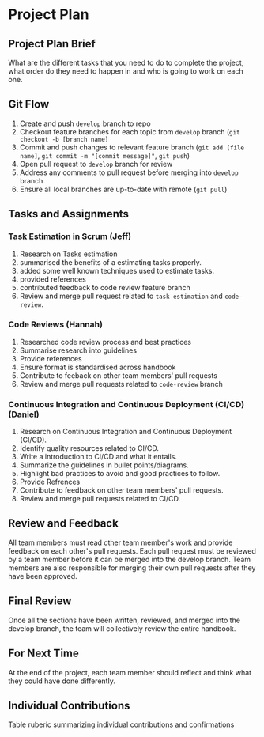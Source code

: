 # Project Plan
## Project Plan Brief

 What are the different tasks that you need to do to complete the project, what order do they need to happen in   and who is going to work on each one.

 ## Git Flow
 1. Create and push `develop` branch to repo
 2. Checkout feature branches for each topic from `develop` branch (`git checkout -b [branch name]`
 3. Commit and push changes to relevant feature branch (`git add [file name]`, `git commit -m "[commit message]"`, `git push`)
 4. Open pull request to `develop` branch for review
 5. Address any comments to pull request before merging into `develop` branch
 6. Ensure all local branches are up-to-date with remote (`git pull`)
    
 ## Tasks and Assignments

 ### Task Estimation in Scrum (Jeff)
1. Research on Tasks estimation
2. summarised the benefits of a estimating tasks properly.
3. added some well known techniques used to estimate tasks.
4. provided references
5. contributed feedback to code review feature branch
6. Review and merge pull request related to `task estimation` and `code-review`.

 ### Code Reviews (Hannah)
1. Researched code review process and best practices
2. Summarise research into guidelines
3. Provide references
4. Ensure format is standardised across handbook
5. Contribute to feeback on other team members' pull requests
6. Review and merge pull requests related to `code-review` branch

 ### Continuous Integration and Continuous Deployment (CI/CD) (Daniel)

 1. Research on Continuous Integration and Continuous Deployment (CI/CD).
2. Identify quality resources related to CI/CD.
3. Write a introduction to CI/CD and what it entails.
4. Summarize the guidelines in bullet points/diagrams.
5. Highlight bad practices to avoid and good practices to follow.
6. Provide Refrences
7. Contribute to feedback on other team members' pull requests.
8. Review and merge pull requests related to CI/CD.


## Review and Feedback

All team members must read other team member's work and provide feedback on each other's pull requests. Each pull request must be reviewed by a team member before it can be merged into the develop branch. Team members are also responsible for merging their own pull requests after they have been approved.

## Final Review
Once all the sections have been written, reviewed, and merged into the develop branch, the team will collectively review the entire handbook.

## For Next Time
At the end of the project, each team member should reflect and think what they could have done differently.

## Individual Contributions

Table ruberic summarizing individual contributions and confirmations

